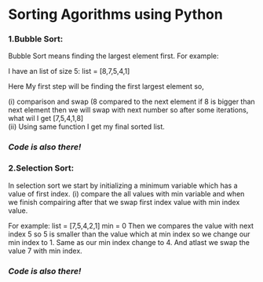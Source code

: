 <h1>Sorting Agorithms using Python</h1>
<h3>1.Bubble Sort:</h3><p> Bubble Sort means finding the largest element first. For example:

I have an list of size 5:
list = [8,7,5,4,1]
</p>
Here My first step will be finding the first largest element so,

<p>(i) comparison and swap (8 compared to the next element if 8 is bigger than next element then we will swap with next number so after some iterations, what wil I get
 [7,5,4,1,8] <br>
(ii) Using same function I get my final sorted list.
</p>
<i><h3>Code is also there!</h3></i>

<h3>2.Selection Sort:</h3> <p>In selection sort we start by initializing a minimum variable which has a value of first index.
(i) compare the all values with min variable and when we finish compairing after that we swap first index value with min index value.

For example:
list = [7,5,4,2,1]
min = 0
Then we compares the value with next index 5 so 5 is smaller than the value which at min index so we change our min index to 1. Same as our min index change to 4.
And atlast we swap the value 7 with min index.
 </p>

<i><h3>Code is also there!</i></h3>

 
